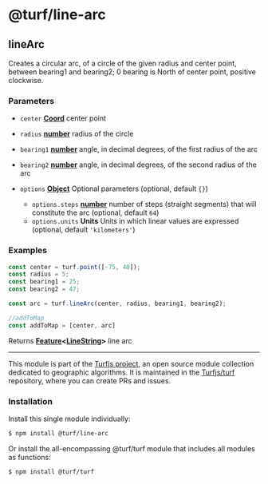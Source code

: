 # @turf/line-arc

<!-- Generated by documentation.js. Update this documentation by updating the source code. -->

## lineArc

Creates a circular arc, of a circle of the given radius and center point, between bearing1 and bearing2;
0 bearing is North of center point, positive clockwise.

### Parameters

*   `center` **[Coord][1]** center point
*   `radius` **[number][2]** radius of the circle
*   `bearing1` **[number][2]** angle, in decimal degrees, of the first radius of the arc
*   `bearing2` **[number][2]** angle, in decimal degrees, of the second radius of the arc
*   `options` **[Object][3]** Optional parameters (optional, default `{}`)

    *   `options.steps` **[number][2]** number of steps (straight segments) that will constitute the arc (optional, default `64`)
    *   `options.units` **Units** Units in which linear values are expressed (optional, default `'kilometers'`)

### Examples

```javascript
const center = turf.point([-75, 40]);
const radius = 5;
const bearing1 = 25;
const bearing2 = 47;

const arc = turf.lineArc(center, radius, bearing1, bearing2);

//addToMap
const addToMap = [center, arc]
```

Returns **[Feature][4]<[LineString][5]>** line arc

[1]: https://tools.ietf.org/html/rfc7946#section-3.1.1

[2]: https://developer.mozilla.org/docs/Web/JavaScript/Reference/Global_Objects/Number

[3]: https://developer.mozilla.org/docs/Web/JavaScript/Reference/Global_Objects/Object

[4]: https://tools.ietf.org/html/rfc7946#section-3.2

[5]: https://tools.ietf.org/html/rfc7946#section-3.1.4

<!-- This file is automatically generated. Please don't edit it directly. If you find an error, edit the source file of the module in question (likely index.js or index.ts), and re-run "yarn docs" from the root of the turf project. -->

---

This module is part of the [Turfjs project](https://turfjs.org/), an open source module collection dedicated to geographic algorithms. It is maintained in the [Turfjs/turf](https://github.com/Turfjs/turf) repository, where you can create PRs and issues.

### Installation

Install this single module individually:

```sh
$ npm install @turf/line-arc
```

Or install the all-encompassing @turf/turf module that includes all modules as functions:

```sh
$ npm install @turf/turf
```
